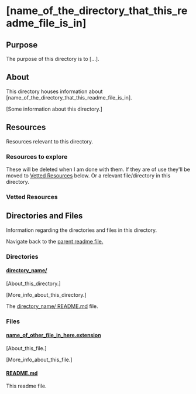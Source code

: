 # [name_of_the_directory_that_this_readme_file_is_in]

<!-- [This is the readme template that I'll use throughout the Learning Directory repo. And in directories of other repos.] -->

## Purpose

The purpose of this directory is to [...].

## About

This directory houses information about [name_of_the_directory_that_this_readme_file_is_in].

[Some information about this directory.]

## Resources

Resources relevant to this directory.

### Resources to explore

These will be deleted when I am done with them. If they are of use they'll be moved to [Vetted Resources](#vetted-resources) below. Or a relevant file/directory in this directory.

### Vetted Resources

## Directories and Files

Information regarding the directories and files in this directory.

Navigate back to the [parent readme file.](../README.md)

### Directories

#### [directory_name/](./path_to_directry)

[About_this_directory.]

[More_info_about_this_directory.]

The [directory_name/ README.md](./directory_name/README.md) file.

### Files

#### [name_of_other_file_in_here.extension]()

[About_this_file.]

[More_info_about_this_file.]

#### [README.md](./README.md)

This readme file.

